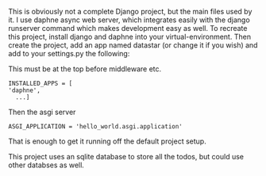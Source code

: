 This is obviously not a complete Django project, but the main files used by it. I use daphne async web server, which integrates easily with the django runserver command which makes development easy as well.
To recreate this project, install django and daphne into your virtual-environment. Then create the project, add an app named datastar (or change it if you wish) and add to your settings.py the following:

This must be at the top before middleware etc.

    INSTALLED_APPS = [
    'daphne',
      ...]

Then the asgi server

    ASGI_APPLICATION = 'hello_world.asgi.application'
That is enough to get it running off the default project setup.

This project uses an sqlite database to store all the todos, but could use other databses as well.
